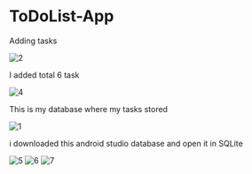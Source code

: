 # ToDoList-App



Adding tasks




![2](https://user-images.githubusercontent.com/101108540/170192469-23d26f97-8f9c-4485-8ffb-a100694bf7d9.jpg)



I added total 6 task


![4](https://user-images.githubusercontent.com/101108540/170192561-7e3837fb-0789-495e-879a-df16b65790b6.jpg)


This is my database where my tasks stored


![1](https://user-images.githubusercontent.com/101108540/170192594-450dbd05-9bc1-430d-85c4-1f0cea9c6dcd.jpg)

i downloaded this android studio database and open it in SQLite


![5](https://user-images.githubusercontent.com/101108540/170192613-fad02bd8-42af-44ab-8c65-0082cd1eedf1.jpg)
![6](https://user-images.githubusercontent.com/101108540/170192649-80ccdade-a3e1-4beb-99fa-3b299ac625d1.jpg)
![7](https://user-images.githubusercontent.com/101108540/170192658-0f99325d-f016-4a59-b80a-bb30a7ea929d.jpg)
